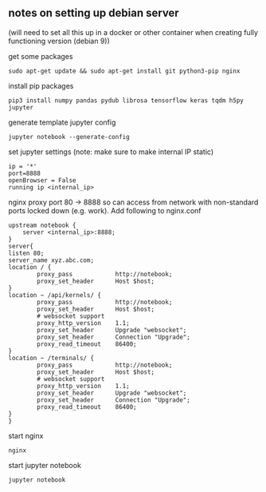 ## notes on setting up debian server

(will need to set all this up in a docker or other container when creating fully functioning version
(debian 9))

get some packages

`sudo apt-get update && sudo apt-get install git python3-pip nginx`

install pip packages

`pip3 install numpy pandas pydub librosa tensorflow keras tqdm h5py jupyter`

generate template jupyter config

`jupyter notebook --generate-config`

set jupyter settings (note: make sure to make internal IP static)
```
ip = '*'
port=8888
openBrowser = False
running ip <internal_ip>
```

nginx proxy port 80 -> 8888 so can access from network with non-standard ports locked down (e.g. work). Add following to nginx.conf
```
upstream notebook {
    server <internal_ip>:8888;
}
server{
listen 80;
server_name xyz.abc.com;
location / {
        proxy_pass            http://notebook;
        proxy_set_header      Host $host;
}
location ~ /api/kernels/ {
        proxy_pass            http://notebook;
        proxy_set_header      Host $host;
        # websocket support
        proxy_http_version    1.1;
        proxy_set_header      Upgrade "websocket";
        proxy_set_header      Connection "Upgrade";
        proxy_read_timeout    86400;
}
location ~ /terminals/ {
        proxy_pass            http://notebook;
        proxy_set_header      Host $host;
        # websocket support
        proxy_http_version    1.1;
        proxy_set_header      Upgrade "websocket";
        proxy_set_header      Connection "Upgrade";
        proxy_read_timeout    86400;
}
}
```


start nginx
```
nginx
```

start jupyter notebook

`jupyter notebook`
